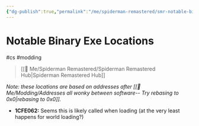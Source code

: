 ```yaml
---
{"dg-publish":true,"permalink":"/me/spiderman-remastered/smr-notable-binary-exe-locations/","dgHomeLink":true,"dgPassFrontmatter":false}
---
```


# Notable Binary Exe Locations
#cs #modding 
> [[🌟 Me/Spiderman Remastered/Spiderman Remastered Hub|Spiderman Remastered Hub]]

*Note: these locations are based on addresses after [[🌟 Me/Modding/Addresses all wonky between software-- Try rebasing to 0x0|rebasing to 0x0]].*

* **1CFE062:** Seems this is likely called when loading (at the very least happens for world loading?)